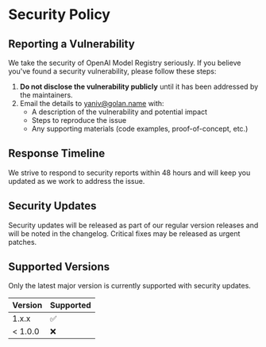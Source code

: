 # Security Policy

## Reporting a Vulnerability

We take the security of OpenAI Model Registry seriously. If you believe you've found a security vulnerability, please follow these steps:

1. **Do not disclose the vulnerability publicly** until it has been addressed by the maintainers.
1. Email the details to [yaniv@golan.name](mailto:yaniv@golan.name) with:
   - A description of the vulnerability and potential impact
   - Steps to reproduce the issue
   - Any supporting materials (code examples, proof-of-concept, etc.)

## Response Timeline

We strive to respond to security reports within 48 hours and will keep you updated as we work to address the issue.

## Security Updates

Security updates will be released as part of our regular version releases and will be noted in the changelog. Critical fixes may be released as urgent patches.

## Supported Versions

Only the latest major version is currently supported with security updates.

| Version  | Supported          |
| -------- | ------------------ |
| 1.x.x    | :white_check_mark: |
| \< 1.0.0 | :x:                |
